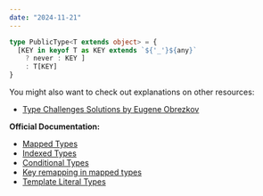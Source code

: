 ```yaml
---
date: "2024-11-21"
---
```

```ts
type PublicType<T extends object> = {
  [KEY in keyof T as KEY extends `${'_'}${any}` 
    ? never : KEY ]
    : T[KEY]
}
```
You might also want to check out explanations on other resources:
- [Type Challenges Solutions by Eugene Obrezkov](https://github.com/ghaiklor/type-challenges-solutions/blob/main/en/medium-public-type.md)

**Official Documentation:**
- [Mapped Types](https://www.typescriptlang.org/docs/handbook/2/mapped-types.html)
- [Indexed Types](https://www.typescriptlang.org/docs/handbook/2/indexed-access-types.html)
- [Conditional Types](https://www.typescriptlang.org/docs/handbook/2/conditional-types.html)
- [Key remapping in mapped types](https://www.typescriptlang.org/docs/handbook/release-notes/typescript-4-1.html#key-remapping-in-mapped-types)
- [Template Literal Types](https://www.typescriptlang.org/docs/handbook/release-notes/typescript-4-1.html#template-literal-types)










